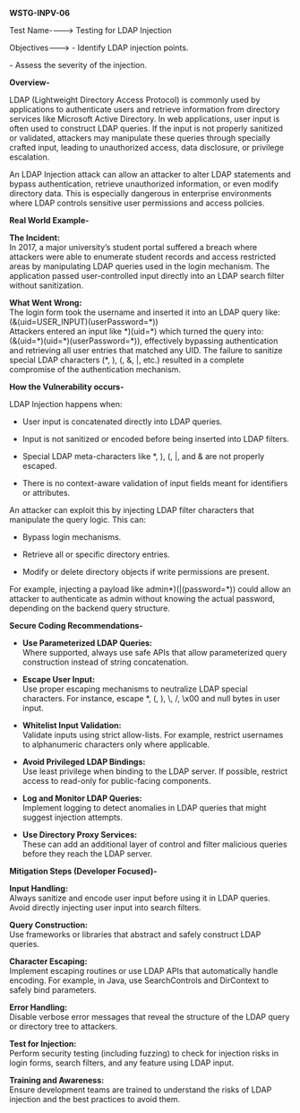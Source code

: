 **WSTG-INPV-06**

Test Name----\> Testing for LDAP Injection

Objectives---\> \- Identify LDAP injection points.

\- Assess the severity of the injection.

**Overview-**

LDAP (Lightweight Directory Access Protocol) is commonly used by applications to authenticate users and retrieve information from directory services like Microsoft Active Directory. In web applications, user input is often used to construct LDAP queries. If the input is not properly sanitized or validated, attackers may manipulate these queries through specially crafted input, leading to unauthorized access, data disclosure, or privilege escalation.

An LDAP Injection attack can allow an attacker to alter LDAP statements and bypass authentication, retrieve unauthorized information, or even modify directory data. This is especially dangerous in enterprise environments where LDAP controls sensitive user permissions and access policies.

**Real World Example-**

**The Incident:**  
In 2017, a major university’s student portal suffered a breach where attackers were able to enumerate student records and access restricted areas by manipulating LDAP queries used in the login mechanism. The application passed user-controlled input directly into an LDAP search filter without sanitization.

**What Went Wrong:**  
The login form took the username and inserted it into an LDAP query like:  
(&(uid=USER\_INPUT)(userPassword=\*))  
Attackers entered an input like \*)(uid=\*) which turned the query into:  
(&(uid=\*)(uid=\*)(userPassword=\*)), effectively bypassing authentication and retrieving all user entries that matched any UID. The failure to sanitize special LDAP characters (\*, ), (, &, |, etc.) resulted in a complete compromise of the authentication mechanism.

**How the Vulnerability occurs-**

LDAP Injection happens when:

* User input is concatenated directly into LDAP queries.

* Input is not sanitized or encoded before being inserted into LDAP filters.

* Special LDAP meta-characters like \*, ), (, |, and & are not properly escaped.

* There is no context-aware validation of input fields meant for identifiers or attributes.

An attacker can exploit this by injecting LDAP filter characters that manipulate the query logic. This can:

* Bypass login mechanisms.

* Retrieve all or specific directory entries.

* Modify or delete directory objects if write permissions are present.

For example, injecting a payload like admin\*)(|(password=\*)) could allow an attacker to authenticate as admin without knowing the actual password, depending on the backend query structure.

**Secure Coding Recommendations-**

* **Use Parameterized LDAP Queries:**  
  Where supported, always use safe APIs that allow parameterized query construction instead of string concatenation.

* **Escape User Input:**  
  Use proper escaping mechanisms to neutralize LDAP special characters. For instance, escape \*, (, ), \\, /, \\x00 and null bytes in user input.

* **Whitelist Input Validation:**  
  Validate inputs using strict allow-lists. For example, restrict usernames to alphanumeric characters only where applicable.

* **Avoid Privileged LDAP Bindings:**  
  Use least privilege when binding to the LDAP server. If possible, restrict access to read-only for public-facing components.

* **Log and Monitor LDAP Queries:**  
  Implement logging to detect anomalies in LDAP queries that might suggest injection attempts.

* **Use Directory Proxy Services:**  
  These can add an additional layer of control and filter malicious queries before they reach the LDAP server.

**Mitigation Steps (Developer Focused)-**

  **Input Handling:**  
Always sanitize and encode user input before using it in LDAP queries. Avoid directly injecting user input into search filters.

  **Query Construction:**  
Use frameworks or libraries that abstract and safely construct LDAP queries.

  **Character Escaping:**  
Implement escaping routines or use LDAP APIs that automatically handle encoding. For example, in Java, use SearchControls and DirContext to safely bind parameters.

  **Error Handling:**  
Disable verbose error messages that reveal the structure of the LDAP query or directory tree to attackers.

  **Test for Injection:**  
Perform security testing (including fuzzing) to check for injection risks in login forms, search filters, and any feature using LDAP input.

  **Training and Awareness:**  
Ensure development teams are trained to understand the risks of LDAP injection and the best practices to avoid them.

